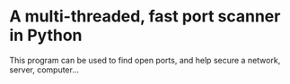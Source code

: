 # A multi-threaded, fast port scanner in Python

This program can be used to find open ports, and help secure a network, server, computer...
